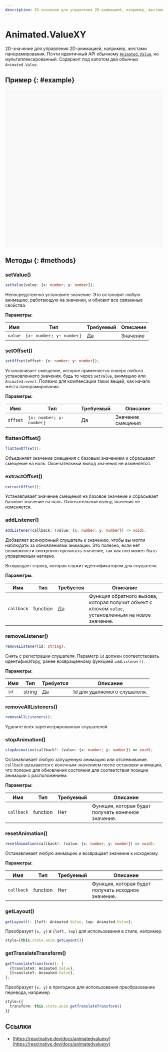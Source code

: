 ```yaml
---
description: 2D-значение для управления 2D-анимацией, например, жестами панорамирования. Почти идентичный API обычному Animated.Value
---
```


# Animated.ValueXY

2D-значение для управления 2D-анимацией, например, жестами панорамирования. Почти идентичный API обычному [`Animated.Value`](animatedvalue.md), но мультиплексированный. Содержит под капотом два обычных `Animated.Value`.

## Пример {: #example}

<div data-snack-id="@bndby/animated.valuexy" data-snack-platform="web" data-snack-preview="true" data-snack-theme="light" style="overflow:hidden;background:#F9F9F9;border:1px solid var(--color-border);border-radius:4px;height:505px;width:100%"></div>

## Методы {: #methods}

### setValue()

```ts
setValue(value: {x: number; y: number});
```

Непосредственно установите значение. Это остановит любую анимацию, работающую на значении, и обновит все связанные свойства.

**Параметры:**

| Имя     | Тип                      | Требуемый | Описание |
| ------- | ------------------------ | --------- | -------- |
| `value` | `{x: number; y: number}` | Да        | Значение |

### setOffset()

```ts
setOffset(offset: {x: number; y: number});
```

Устанавливает смещение, которое применяется поверх любого установленного значения, будь то через `setValue`, анимацию или `Animated.event`. Полезно для компенсации таких вещей, как начало жеста панорамирования.

**Параметры:**

| Имя      | Тип                      | Требуемый | Описание          |
| -------- | ------------------------ | --------- | ----------------- |
| `offset` | `{x: number; y: number}` | Да        | Значение смещения |

### flattenOffset()

```ts
flattenOffset();
```

Объединяет значение смещения с базовым значением и сбрасывает смещение на ноль. Окончательный вывод значения не изменяется.

### extractOffset()

```ts
extractOffset();
```

Устанавливает значение смещения на базовое значение и сбрасывает базовое значение на ноль. Окончательный вывод значения не изменяется.

### addListener()

```ts
addListener(callback: (value: {x: number; y: number}) => void);
```

Добавляет асинхронный слушатель к значению, чтобы вы могли наблюдать за обновлениями анимации. Это полезно, если нет возможности синхронно прочитать значение, так как оно может быть управляемым нативно.

Возвращает строку, которая служит идентификатором для слушателя.

**Параметры:**

| Имя        | Тип      | Требуется | Описание                                                                                            |
| ---------- | -------- | --------- | --------------------------------------------------------------------------------------------------- |
| `callback` | function | Да        | Функция обратного вызова, которая получит объект с ключом `value`, установленным на новое значение. |

### removeListener()

```ts
removeListener(id: string);
```

Снять с регистрации слушателя. Параметр `id` должен соответствовать идентификатору, ранее возвращенному функцией `addListener()`.

**Параметры:**

| Имя  | Тип    | Требуется | Описание                     |
| ---- | ------ | --------- | ---------------------------- |
| `id` | string | Да        | Id для удаляемого слушателя. |

### removeAllListeners()

```ts
removeAllListeners();
```

Удалите всех зарегистрированных слушателей.

### stopAnimation()

```ts
stopAnimation(callback?: (value: {x: number; y: number}) => void);
```

Останавливает любую запущенную анимацию или отслеживание. `callback` вызывается с конечным значением после остановки анимации, что полезно для обновления состояния для соответствия позиции анимации с расположением.

**Параметры:**

| Имя        | Тип      | Требуемый | Описание                                           |
| ---------- | -------- | --------- | -------------------------------------------------- |
| `callback` | function | Нет       | Функция, которая будет получать конечное значение. |

### resetAnimation()

```ts
resetAnimation(callback?: (value: {x: number; y: number}) => void);
```

Останавливает любую анимацию и возвращает значение к исходному.

**Параметры:**

| Имя        | Тип      | Требуемый | Описание                                           |
| ---------- | -------- | --------- | -------------------------------------------------- |
| `callback` | function | Нет       | Функция, которая будет получать исходное значение. |

### getLayout()

```ts
getLayout(): {left: Animated.Value, top: Animated.Value};
```

Преобразует `{x, y}` в `{left, top}` для использования в стиле, например.

```ts
style={this.state.anim.getLayout()}
```

### getTranslateTransform()

```ts
getTranslateTransform(): [
  {translateX: Animated.Value},
  {translateY: Animated.Value},
];
```

Преобразует `{x, y}` в пригодное для использования преобразование перевода, например

```ts
style={{
  transform: this.state.anim.getTranslateTransform()
}}
```

## Ссылки

-   [https://reactnative.dev/docs/animatedvaluexy](https://reactnative.dev/docs/animatedvaluexy)
